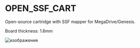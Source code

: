 # OPEN_SSF_CART
Open-source cartridge with SSF mapper for MegaDrive/Genesis.

Board thickness: 1.6mm

![изображение](https://github.com/user-attachments/assets/18c2253c-190b-4880-a6bb-e10cc43f6ce5)
